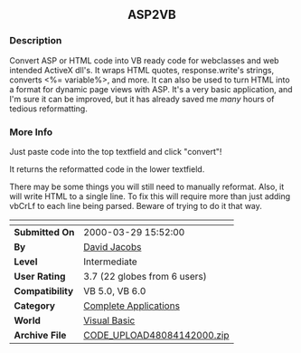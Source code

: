 ﻿<div align="center">

## ASP2VB


</div>

### Description

Convert ASP or HTML code into VB ready code for webclasses and web intended ActiveX dll's. It wraps HTML quotes, response.write's strings, converts <%= variable%>, and more. It can also be used to turn HTML into a format for dynamic page views with ASP. It's a very basic application, and I'm sure it can be improved, but it has already saved me *many* hours of tedious reformatting.
 
### More Info
 
Just paste code into the top textfield and click "convert"!

It returns the reformatted code in the lower textfield.

There may be some things you will still need to manually reformat. Also, it will write HTML to a single line. To fix this will require more than just adding vbCrLf to each line being parsed. Beware of trying to do it that way.


<span>             |<span>
---                |---
**Submitted On**   |2000-03-29 15:52:00
**By**             |[David Jacobs](https://github.com/Planet-Source-Code/PSCIndex/blob/master/ByAuthor/david-jacobs.md)
**Level**          |Intermediate
**User Rating**    |3.7 (22 globes from 6 users)
**Compatibility**  |VB 5\.0, VB 6\.0
**Category**       |[Complete Applications](https://github.com/Planet-Source-Code/PSCIndex/blob/master/ByCategory/complete-applications__1-27.md)
**World**          |[Visual Basic](https://github.com/Planet-Source-Code/PSCIndex/blob/master/ByWorld/visual-basic.md)
**Archive File**   |[CODE\_UPLOAD48084142000\.zip](https://github.com/Planet-Source-Code/david-jacobs-asp2vb__1-7280/archive/master.zip)








